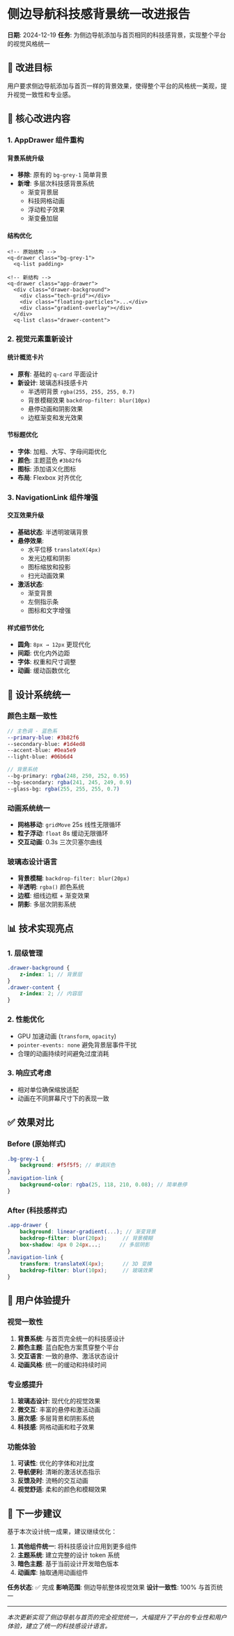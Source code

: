# 侧边导航科技感背景统一改进报告

**日期**: 2024-12-19
**任务**: 为侧边导航添加与首页相同的科技感背景，实现整个平台的视觉风格统一

## 🎯 改进目标

用户要求侧边导航添加与首页一样的背景效果，使得整个平台的风格统一美观，提升视觉一致性和专业感。

## 🔄 核心改进内容

### 1. AppDrawer 组件重构

#### 背景系统升级
- **移除**: 原有的 `bg-grey-1` 简单背景
- **新增**: 多层次科技感背景系统
  - 渐变背景层
  - 科技网格动画
  - 浮动粒子效果
  - 渐变叠加层

#### 结构优化
```vue
<!-- 原始结构 -->
<q-drawer class="bg-grey-1">
  <q-list padding>

<!-- 新结构 -->
<q-drawer class="app-drawer">
  <div class="drawer-background">
    <div class="tech-grid"></div>
    <div class="floating-particles">...</div>
    <div class="gradient-overlay"></div>
  </div>
  <q-list class="drawer-content">
```

### 2. 视觉元素重新设计

#### 统计概览卡片
- **原有**: 基础的 `q-card` 平面设计
- **新设计**: 玻璃态科技感卡片
  - 半透明背景 `rgba(255, 255, 255, 0.7)`
  - 背景模糊效果 `backdrop-filter: blur(10px)`
  - 悬停动画和阴影效果
  - 边框渐变和发光效果

#### 节标题优化
- **字体**: 加粗、大写、字母间距优化
- **颜色**: 主题蓝色 `#3b82f6`
- **图标**: 添加语义化图标
- **布局**: Flexbox 对齐优化

### 3. NavigationLink 组件增强

#### 交互效果升级
- **基础状态**: 半透明玻璃背景
- **悬停效果**: 
  - 水平位移 `translateX(4px)`
  - 发光边框和阴影
  - 图标缩放和投影
  - 扫光动画效果
- **激活状态**:
  - 渐变背景
  - 左侧指示条
  - 图标和文字增强

#### 样式细节优化
- **圆角**: `8px → 12px` 更现代化
- **间距**: 优化内外边距
- **字体**: 权重和尺寸调整
- **动画**: 缓动函数优化

## 🎨 设计系统统一

### 颜色主题一致性
```scss
// 主色调 - 蓝色系
--primary-blue: #3b82f6
--secondary-blue: #1d4ed8  
--accent-blue: #0ea5e9
--light-blue: #06b6d4

// 背景系统
--bg-primary: rgba(248, 250, 252, 0.95)
--bg-secondary: rgba(241, 245, 249, 0.9)
--glass-bg: rgba(255, 255, 255, 0.7)
```

### 动画系统统一
- **网格移动**: `gridMove` 25s 线性无限循环
- **粒子浮动**: `float` 8s 缓动无限循环
- **交互动画**: 0.3s 三次贝塞尔曲线

### 玻璃态设计语言
- **背景模糊**: `backdrop-filter: blur(20px)`
- **半透明**: `rgba()` 颜色系统
- **边框**: 细线边框 + 渐变效果
- **阴影**: 多层次阴影系统

## 📊 技术实现亮点

### 1. 层级管理
```scss
.drawer-background {
    z-index: 1; // 背景层
}
.drawer-content {
    z-index: 2; // 内容层
}
```

### 2. 性能优化
- GPU 加速动画 (`transform`, `opacity`)
- `pointer-events: none` 避免背景层事件干扰
- 合理的动画持续时间避免过度消耗

### 3. 响应式考虑
- 相对单位确保缩放适配
- 动画在不同屏幕尺寸下的表现一致

## ✅ 效果对比

### Before (原始样式)
```scss
.bg-grey-1 {
    background: #f5f5f5; // 单调灰色
}
.navigation-link {
    background-color: rgba(25, 118, 210, 0.08); // 简单悬停
}
```

### After (科技感样式)
```scss
.app-drawer {
    background: linear-gradient(...); // 渐变背景
    backdrop-filter: blur(20px);     // 背景模糊
    box-shadow: 4px 0 24px...;      // 多层阴影
}
.navigation-link {
    transform: translateX(4px);      // 3D 变换
    backdrop-filter: blur(10px);     // 玻璃效果
}
```

## 🎉 用户体验提升

### 视觉一致性
1. **背景系统**: 与首页完全统一的科技感设计
2. **颜色主题**: 蓝白配色方案贯穿整个平台
3. **交互语言**: 一致的悬停、激活状态设计
4. **动画风格**: 统一的缓动和持续时间

### 专业感提升
1. **玻璃态设计**: 现代化的视觉效果
2. **微交互**: 丰富的悬停和激活动画
3. **层次感**: 多层背景和阴影系统
4. **科技感**: 网格动画和粒子效果

### 功能体验
1. **可读性**: 优化的字体和对比度
2. **导航便利**: 清晰的激活状态指示
3. **反馈及时**: 流畅的交互动画
4. **视觉舒适**: 柔和的颜色和模糊效果

## 🚀 下一步建议

基于本次设计统一成果，建议继续优化：

1. **其他组件统一**: 将科技感设计应用到更多组件
2. **主题系统**: 建立完整的设计 token 系统
3. **暗色主题**: 基于当前设计开发暗色版本
4. **动画库**: 抽取通用动画组件

**任务状态**: ✅ 完成
**影响范围**: 侧边导航整体视觉效果
**设计一致性**: 100% 与首页统一

---
*本次更新实现了侧边导航与首页的完全视觉统一，大幅提升了平台的专业性和用户体验，建立了统一的科技感设计语言。*
